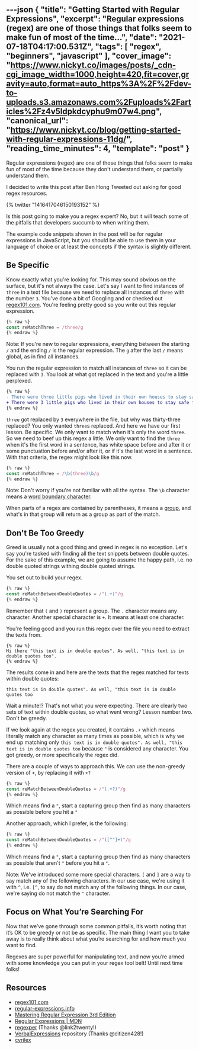 ---json
{
  "title": "Getting Started with Regular Expressions",
  "excerpt": "Regular expressions (regex) are one of those things that folks seem to make fun of most of the time...",
  "date": "2021-07-18T04:17:00.531Z",
  "tags": [
    "regex",
    "beginners",
    "javascript"
  ],
  "cover_image": "https://www.nickyt.co/images/posts/_cdn-cgi_image_width=1000,height=420,fit=cover,gravity=auto,format=auto_https%3A%2F%2Fdev-to-uploads.s3.amazonaws.com%2Fuploads%2Farticles%2Fz4v5ldpkdcyphu9m07w4.png",
  "canonical_url": "https://www.nickyt.co/blog/getting-started-with-regular-expressions-11dg/",
  "reading_time_minutes": 4,
  "template": "post"
}
---

Regular expressions (regex) are one of those things that folks seem to make fun of most of the time because they don't understand them, or partially understand them.

I decided to write this post after Ben Hong Tweeted out asking for good regex resources.

{% twitter "1416417046150193152" %}

Is this post going to make you a regex expert? No, but it will teach some of the pitfalls that developers succumb to when writing them.

The example code snippets shown in the post will be for regular expressions in JavaScript, but you should be able to use them in your language of choice or at least the concepts if the syntax is slightly different.

## Be Specific

Know exactly what you're looking for. This may sound obvious on the surface, but it's not always the case. Let's say I want to find instances of `three` in a text file because we need to replace all instances of `three` with the number `3`. You've done a bit of Googling and or checked out [regex101.com](https://regex101.com). You're feeling pretty good so you write out this regular expression.

```javascript
{% raw %}
const reMatchThree = /three/g
{% endraw %}
```

Note: If you're new to regular expressions, everything between the starting `/` and the ending `/` is the regular expression. The `g` after the last `/` means global, as in find all instances.

You run the regular expression to match all instances of `three` so it can be replaced with `3`. You look at what got replaced in the text and you're a little perplexed.

```diff
{% raw %}
- There were three little pigs who lived in their own houses to stay safe from the big bad wolf who was thirty-three years old.
+ There were 3 little pigs who lived in their own houses to stay safe from the big bad wolf who was thirty-3 years old.
{% endraw %}
```

`three` got replaced by `3` everywhere in the file, but why was thirty-three replaced? You only wanted `three`s replaced. And here we have our first lesson. Be specific. We only want to match when it's only the word `three`. So we need to beef up this regex a little. We only want to find the `three` when it's the first word in a sentence, has white space before and after it or some punctuation before and/or after it, or if it's the last word in a sentence. With that criteria, the regex might look like this now.

```javascript
{% raw %}
const reMatchThree = /\b(three)\b/g
{% endraw %}
```

Note: Don't worry if you're not familiar with all the syntax. The `\b` character means a [word boundary character](https://regular-expressions.mobi/wordboundaries.html?wlr=1).

When parts of a regex are contained by parentheses, it means a [group](https://developer.mozilla.org/en-US/docs/Web/JavaScript/Guide/Regular_Expressions/Groups_and_Ranges#using_groups), and what's in that group will return as a group as part of the match.

## Don't Be Too Greedy

Greed is usually not a good thing and greed in regex is no exception. Let's say you're tasked with finding all the text snippets between double quotes. For the sake of this example, we are going to assume the happy path, i.e. no double quoted strings withing double quoted strings.

You set out to build your regex. 

```javascript
{% raw %}
const reMatchBetweenDoubleQuotes = /"(.+)"/g
{% endraw %}
```

Remember that `(` and `)` represent a group. The `.` character means any character. Another special character is  `+`. It means at least one character. 

You're feeling good and you run this regex over the file you need to extract the texts from.

```text
{% raw %}
Hi there "this text is in double quotes". As well, "this text is in double quotes too".
{% endraw %}
```

The results come in and here are the texts that the regex matched for texts within double quotes:

`this text is in double quotes". As well, "this text is in double quotes too`

Wait a minute!? That's not what you were expecting. There are clearly two sets of text within double quotes, so what went wrong? Lesson number two. Don't be greedy.

If we look again at the regex you created, it contains `.+` which means literally match any character as many times as possible, which is why we end up matching only `this text is in double quotes". As well, "this text is in double quotes too` because `"` is considered any character. You got greedy, or more specifically the regex did.

There are a couple of ways to approach this. We can use the non-greedy version of `+`, by replacing it with `+?`

```javascript
{% raw %}
const reMatchBetweenDoubleQuotes = /"(.+?)"/g
{% endraw %}
```

Which means find a `"`, start a capturing group then find as many characters as possible before you hit a `"`

Another approach, which I prefer, is the following:

```javascript
{% raw %}
const reMatchBetweenDoubleQuotes = /"([^"]+)"/g
{% endraw %}
```

Which means find a `"`, start a capturing group then find as many characters as possible that aren't `"` before you hit a `"`.

Note: We've introduced some more special characters. `[` and `]` are a way to say match any of the following characters. In our use case, we're using it with `^`, i.e. `[^`, to say do not match any of the following things. In our case, we're saying do not match the `"` character.

## Focus on What You’re Searching For

Now that we’ve gone through some common pitfalls, it’s worth noting that it’s OK to be greedy or not be as specific. The main thing I want you to take away is to really think about what you’re searching for and how much you want to find.

Regexes are super powerful for manipulating text, and now you’re armed with some knowledge you can put in your regex tool belt! Until next time folks!

## Resources

- [regex101.com](https://regex101.com)
- [regular-expressions.info](https://www.regular-expressions.info)
- [Mastering Regular Expression 3rd Edition](https://www.oreilly.com/library/view/mastering-regular-expressions/0596528124/)
- [Regular Expressions | MDN](https://developer.mozilla.org/en-US/docs/Web/JavaScript/Guide/Regular_Expressions)
- [regexper](https://regexper.com/) (Thanks @link2twenty!)
- [VerbalExpressions](https://github.com/VerbalExpressions) repository (Thanks @citizen428!)
- [cyrilex](https://extendsclass.com/regex-tester.html)
